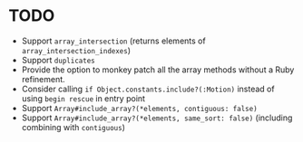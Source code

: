 # TODO

- Support `array_intersection` (returns elements of `array_intersection_indexes`)
- Support `duplicates`
- Provide the option to monkey patch all the array methods without a Ruby refinement.
- Consider calling `if Object.constants.include?(:Motion)` instead of using `begin rescue` in entry point
- Support `Array#include_array?(*elements, contiguous: false)`
- Support `Array#include_array?(*elements, same_sort: false)` (including combining with `contiguous`)
